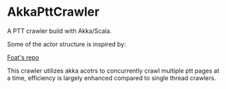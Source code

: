 # AkkaPttCrawler
A PTT crawler build with Akka/Scala.

Some of the actor structure is inspired by:

[Foat's repo](https://github.com/Foat/articles/tree/master/akka-web-crawler)

This crawler utilizes akka acotrs to concurrently crawl multiple ptt pages at a time, efficiency is largely enhanced compared to single thread crawlers.
